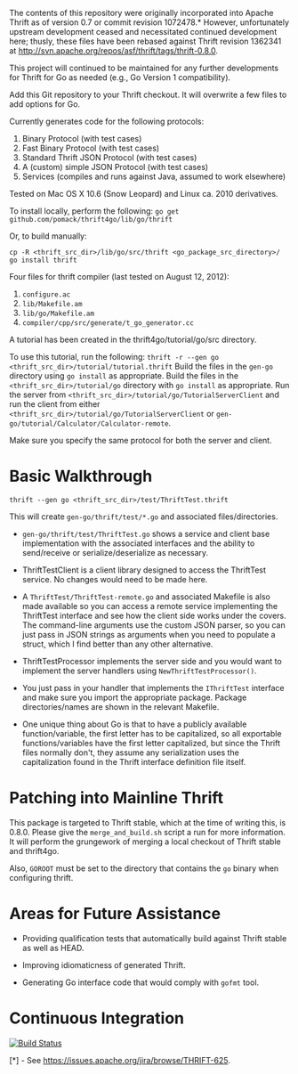 The contents of this repository were originally incorporated into Apache Thrift
as of version 0.7 or commit revision 1072478.*  However, unfortunately upstream
development ceased and necessitated continued development here; thusly, these
files have been rebased against Thrift revision 1362341 at
http://svn.apache.org/repos/asf/thrift/tags/thrift-0.8.0.

This project will continued to be maintained for any further developments for
Thrift for Go as needed (e.g., Go Version 1 compatibility).

Add this Git repository to your Thrift checkout.  It will overwrite a few files
to add options for Go.

Currently generates code for the following protocols:

1. Binary Protocol (with test cases)
2. Fast Binary Protocol (with test cases)
3. Standard Thrift JSON Protocol (with test cases)
4. A (custom) simple JSON Protocol (with test cases)
5. Services (compiles and runs against Java, assumed to work elsewhere)

Tested on Mac OS X 10.6 (Snow Leopard) and Linux ca. 2010 derivatives.

To install locally, perform the following:
  ``go get github.com/pomack/thrift4go/lib/go/thrift``

Or, to build manually:

    cp -R <thrift_src_dir>/lib/go/src/thrift <go_package_src_directory>/
    go install thrift

Four files for thrift compiler (last tested on August 12, 2012):

1. ``configure.ac``
2. ``lib/Makefile.am``
3. ``lib/go/Makefile.am``
4. ``compiler/cpp/src/generate/t_go_generator.cc``

A tutorial has been created in the thrift4go/tutorial/go/src directory.

To use this tutorial, run the following:
    ``thrift -r --gen go <thrift_src_dir>/tutorial/tutorial.thrift``
Build the files in the ``gen-go`` directory using ``go install`` as
appropriate.
Build the files in the ``<thrift_src_dir>/tutorial/go`` directory with
``go install`` as appropriate.
Run the server from ``<thrift_src_dir>/tutorial/go/TutorialServerClient`` and
run the client from either
``<thrift_src_dir>/tutorial/go/TutorialServerClient`` or
``gen-go/tutorial/Calculator/Calculator-remote``.

Make sure you specify the same protocol for both the server and client.

# Basic Walkthrough

``thrift --gen go <thrift_src_dir>/test/ThriftTest.thrift``

This will create ``gen-go/thrift/test/*.go`` and associated files/directories.

- ``gen-go/thrift/test/ThriftTest.go`` shows a service and client base
implementation with the associated interfaces and the ability to send/receive
or serialize/deserialize as necessary.

- ThriftTestClient is a client library designed to access the ThriftTest
service.  No changes would need to be made here.

- A ``ThriftTest/ThriftTest-remote.go`` and associated Makefile is also made
available so you can access a remote service implementing the ThriftTest
interface and see how the client side works under the covers.  The command-line
arguments use the custom JSON parser, so you can just pass in JSON strings as
arguments when you need to populate a struct, which I find better than any
other alternative.

- ThriftTestProcessor implements the server side and you would want to implement
the server handlers using ``NewThriftTestProcessor()``.

- You just pass in your handler that implements the ``IThriftTest`` interface
and make sure you import the appropriate package.  Package directories/names
are shown in the relevant Makefile.

- One unique thing about Go is that to have a publicly available
function/variable, the first letter has to be capitalized, so all exportable
functions/variables have the first letter capitalized, but since the Thrift
files normally don't, they assume any serialization uses the capitalization
found in the Thrift interface definition file itself.

# Patching into Mainline Thrift
This package is targeted to Thrift stable, which at the time of writing this,
is 0.8.0.  Please give the ``merge_and_build.sh`` script a run for more
information.  It will perform the grungework of merging a local checkout of
Thrift stable and thrift4go.

Also, ``GOROOT`` must be set to the directory that contains the ``go`` binary when configuring thrift.

# Areas for Future Assistance

- Providing qualification tests that automatically build against Thrift stable
as well as HEAD.

- Improving idiomaticness of generated Thrift.

- Generating Go interface code that would comply with ``gofmt`` tool.

# Continuous Integration

[![Build Status](https://secure.travis-ci.org/pomack/thrift4go.png?branch=master)](http://travis-ci.org/pomack/thrift4go)


[*] - See https://issues.apache.org/jira/browse/THRIFT-625.
